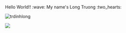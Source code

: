 <p>Hello World!! :wave: My name's Long Truong :two_hearts:</p>
<p><img src="https://komarev.com/ghpvc/?username=trdinhlong&color=f713df" alt="trdinhlong" /></p>
<p><img src="https://github-readme-stats.vercel.app/api?username=trdinhlong&show_icons=true&theme=radical&count_private=true"/></p>

